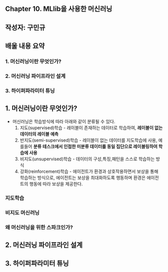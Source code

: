 ## Chapter 10. MLlib을 사용한 머신러닝

## 작성자: 구민규

## 배울 내용 요약 

### 1. 머신러닝이란 무엇인가?
### 2. 머신러닝 파이프라인 설계
### 3. 하이퍼파라미터 튜닝

## 1. 머신러닝이란 무엇인가?

- 머신러닝은 학습방식에 따라 아래와 같이 분류될 수 있다.
    1. 지도(supervised)학습 - 레이블이 존재하는 데이터로 학습하여, **레이블이 없는 데이터의 레이블 예측** 
    2. 반지도(semi-supervised)학습 - 레이블이 없는 데이터를 지도학습에 사용, 예를들어 **분류 테스크에서 인접한 미분류 데이터를 동일 집단으로 레이블링하여 학습에 사용**
    3. 비지도(unsupervised)학습 - 데이터의 구성,특징,패턴을 스스로 학습하는 방식
    4. 강화(reinforcement)학습 - 에이전트가 환경과 상호작용하면서 보상을 통해 학습하는 방식으로, 에이전트는 보상을 최대화하도록 행동하며 환경은 에이전트의 행동에 따라 보상을 제공한다.
    
### 지도학습

### 비지도 머신러닝

### 왜 머신러닝을 위한 스파크인가?



## 2. 머신러닝 파이프라인 설계



## 3. 하이퍼파라미터 튜닝
